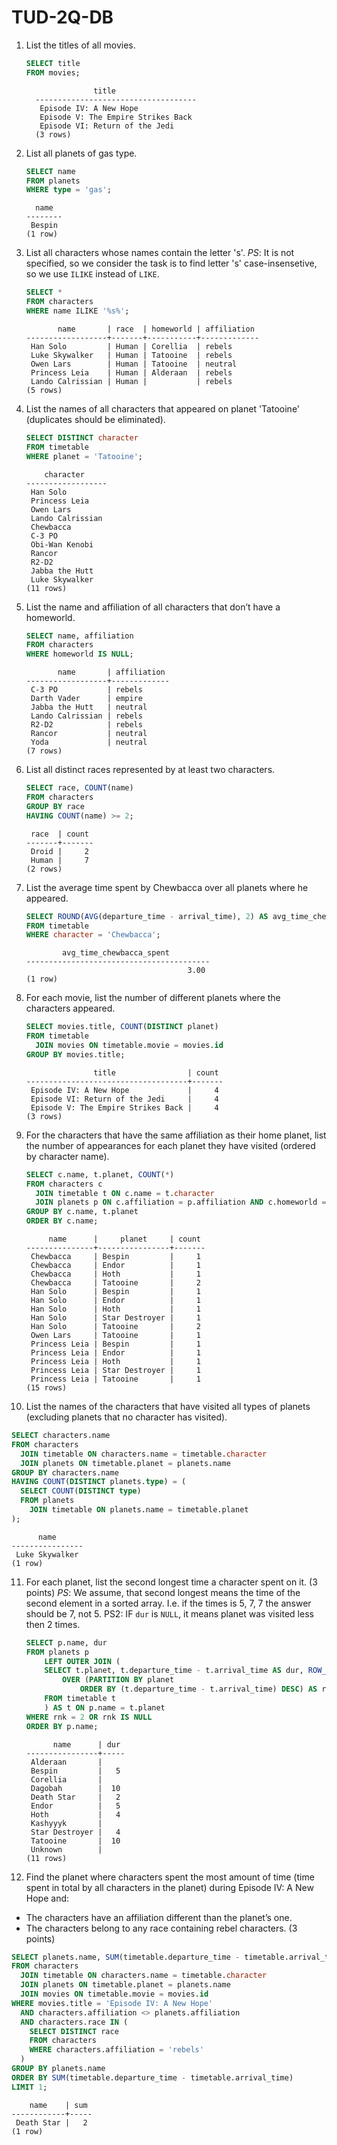 # TUD-2Q-DB

1. List the titles of all movies. 

   ```sql
   SELECT title 
   FROM movies;
   ```

   ```
                  title                
     ------------------------------------
      Episode IV: A New Hope
      Episode V: The Empire Strikes Back
      Episode VI: Return of the Jedi
     (3 rows)
   ```

2. List all planets of gas type.

   ```sql
   SELECT name
   FROM planets
   WHERE type = 'gas';
   ```

   ```
     name  
   --------
    Bespin
   (1 row)
   ```

3. List all characters whose names contain the letter 's'. 
   *PS*: It is not specified, so we consider  the task is to find letter 's' case-insensetive, so we use `ILIKE` instead of `LIKE`.

   ```sql
   SELECT *
   FROM characters
   WHERE name ILIKE '%s%';
   ```
   ```
          name       | race  | homeworld | affiliation 
   ------------------+-------+-----------+-------------
    Han Solo         | Human | Corellia  | rebels
    Luke Skywalker   | Human | Tatooine  | rebels
    Owen Lars        | Human | Tatooine  | neutral
    Princess Leia    | Human | Alderaan  | rebels
    Lando Calrissian | Human |           | rebels
   (5 rows)
   ```

4. List the names of all characters that appeared on planet 'Tatooine' (duplicates should be eliminated).
   ```sql
   SELECT DISTINCT character
   FROM timetable
   WHERE planet = 'Tatooine';
   ```
   ```
       character     
   ------------------
    Han Solo
    Princess Leia
    Owen Lars
    Lando Calrissian
    Chewbacca
    C-3 PO
    Obi-Wan Kenobi
    Rancor
    R2-D2
    Jabba the Hutt
    Luke Skywalker
   (11 rows)
   ```
5. List the name and affiliation of all characters that don’t have a homeworld.
   ```sql
   SELECT name, affiliation
   FROM characters
   WHERE homeworld IS NULL;
   ```

   ```
          name       | affiliation 
   ------------------+-------------
    C-3 PO           | rebels
    Darth Vader      | empire
    Jabba the Hutt   | neutral
    Lando Calrissian | rebels
    R2-D2            | rebels
    Rancor           | neutral
    Yoda             | neutral
   (7 rows)
   ```

6. List all distinct races represented by at least two characters. 
   ```sql
   SELECT race, COUNT(name)
   FROM characters
   GROUP BY race 
   HAVING COUNT(name) >= 2;
   ```
   ```
    race  | count 
   -------+-------
    Droid |     2
    Human |     7
   (2 rows)
   ```
7. List the average time spent by Chewbacca over all planets where he appeared.
   ```sql
   SELECT ROUND(AVG(departure_time - arrival_time), 2) AS avg_time_chewbacca_spent 
   FROM timetable 
   WHERE character = 'Chewbacca';
   ```
   ```
           avg_time_chewbacca_spent
   -----------------------------------------
                                       3.00
   (1 row)
   ```

8. For each movie, list the number of different planets where the characters appeared. 
   ```sql
   SELECT movies.title, COUNT(DISTINCT planet)
   FROM timetable
     JOIN movies ON timetable.movie = movies.id
   GROUP BY movies.title;
   ```
      ```
                     title                | count 
      ------------------------------------+-------
       Episode IV: A New Hope             |     4
       Episode VI: Return of the Jedi     |     4
       Episode V: The Empire Strikes Back |     4
   (3 rows)
      ```
9. For the characters that have the same affiliation as their home planet, list the number of appearances for each planet they have visited (ordered by character name). 
   ```sql
   SELECT c.name, t.planet, COUNT(*)
   FROM characters c
     JOIN timetable t ON c.name = t.character
     JOIN planets p ON c.affiliation = p.affiliation AND c.homeworld = p.name
   GROUP BY c.name, t.planet
   ORDER BY c.name;
   ```
   ```
        name      |     planet     | count 
   ---------------+----------------+-------
    Chewbacca     | Bespin         |     1
    Chewbacca     | Endor          |     1
    Chewbacca     | Hoth           |     1
    Chewbacca     | Tatooine       |     2
    Han Solo      | Bespin         |     1
    Han Solo      | Endor          |     1
    Han Solo      | Hoth           |     1
    Han Solo      | Star Destroyer |     1
    Han Solo      | Tatooine       |     2
    Owen Lars     | Tatooine       |     1
    Princess Leia | Bespin         |     1
    Princess Leia | Endor          |     1
    Princess Leia | Hoth           |     1
    Princess Leia | Star Destroyer |     1
    Princess Leia | Tatooine       |     1
   (15 rows)
   ```
   
10. List the names of the characters that have visited all types of planets (excluding planets that no character has visited).
   ```sql
   SELECT characters.name
   FROM characters
     JOIN timetable ON characters.name = timetable.character
     JOIN planets ON timetable.planet = planets.name
   GROUP BY characters.name
   HAVING COUNT(DISTINCT planets.type) = (
     SELECT COUNT(DISTINCT type)
     FROM planets
       JOIN timetable ON planets.name = timetable.planet
   );
   ```
   ```
         name      
   ----------------
    Luke Skywalker
   (1 row)
   ```

11. For each planet, list the second longest time a character spent on it. (3 points)
    *PS*: We assume, that second longest means the time of the second element in a sorted array. I.e. if the times is  5, 7, 7 the answer should be 7, not 5.
    PS2: IF `dur` is `NULL`, it means planet was visited less then 2 times.

    ```sql
    SELECT p.name, dur
    FROM planets p 
    	LEFT OUTER JOIN (
      	SELECT t.planet, t.departure_time - t.arrival_time AS dur, ROW_NUMBER() 
        	OVER (PARTITION BY planet 
                ORDER BY (t.departure_time - t.arrival_time) DESC) AS rnk
      	FROM timetable t
    	) AS t ON p.name = t.planet
    WHERE rnk = 2 OR rnk IS NULL
    ORDER BY p.name;
    ```

    ```
          name      | dur 
    ----------------+-----
     Alderaan       |    
     Bespin         |   5
     Corellia       |    
     Dagobah        |  10
     Death Star     |   2
     Endor          |   5
     Hoth           |   4
     Kashyyyk       |    
     Star Destroyer |   4
     Tatooine       |  10
     Unknown        |    
    (11 rows)
    ```

    

12. Find the planet where characters spent the most amount of time (time spent in total by all characters in the planet) during Episode IV: A New Hope and:

   - The characters have an affiliation different than the planet’s one.
   - The characters belong to any race containing rebel characters. (3 points)
   ```sql
   SELECT planets.name, SUM(timetable.departure_time - timetable.arrival_time)
   FROM characters
     JOIN timetable ON characters.name = timetable.character
     JOIN planets ON timetable.planet = planets.name
     JOIN movies ON timetable.movie = movies.id
   WHERE movies.title = 'Episode IV: A New Hope'
     AND characters.affiliation <> planets.affiliation
     AND characters.race IN (
       SELECT DISTINCT race
       FROM characters
       WHERE characters.affiliation = 'rebels'
     )
   GROUP BY planets.name
   ORDER BY SUM(timetable.departure_time - timetable.arrival_time)
   LIMIT 1;
   ```
   ```
       name    | sum 
   ------------+-----
    Death Star |   2
   (1 row)
   ```
